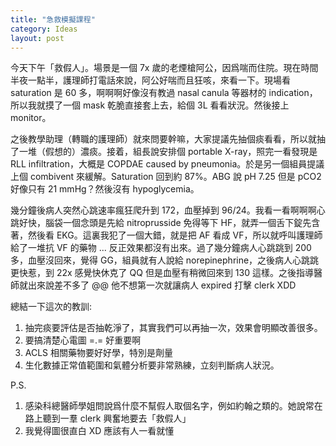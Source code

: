 ```yaml
---
title: "急救模擬課程"
category: Ideas
layout: post
---
```


今天下午「救假人」。場景是一個 7x 歲的老煙槍阿公，因爲喘而住院。現在時間半夜一點半，護理師打電話來說，阿公好喘而且狂咳，來看一下。現場看 saturation 是 60 多，啊啊啊好像沒有教過 nasal canula 等器材的 indication，所以我就摸了一個 mask 乾脆直接套上去，給個 3L 看看狀況。然後接上 monitor。

之後教學助理（轉職的護理師）就來問要幹嘛，大家提議先抽個痰看看，所以就抽了一堆（假想的）濃痰。接着，組長說安排個 portable X-ray，照完一看發現是 RLL infiltration，大概是 COPDAE caused by pneumonia。於是另一個組員提議上個 combivent 來緩解。Saturation 回到約 87%。ABG 說 pH 7.25 但是 pCO2 好像只有 21 mmHg？然後沒有 hypoglycemia。

幾分鐘後病人突然心跳速率瘋狂爬升到 172，血壓掉到 96/24。我看一看啊啊啊心跳好快，腦袋一個念頭是先給 nitroprusside 免得等下 HF，就弄一個舌下錠先含著，然後看 EKG。這裏我犯了一個大錯，就是把 AF 看成 VF，所以就呼叫護理師給了一堆抗 VF 的藥物 ... 反正效果都沒有出來。過了幾分鐘病人心跳跳到 200 多，血壓沒回來，覺得 GG，組員就有人說給 norepinephrine，之後病人心跳跳更快惹，到 22x 感覺快休克了 QQ 但是血壓有稍微回來到 130 這樣。之後指導醫師就出來說差不多了 @@ 他不想第一次就讓病人 expired 打擊 clerk XDD

總結一下這次的教訓:

1. 抽完痰要評估是否抽乾淨了，其實我們可以再抽一次，效果會明顯改善很多。
2. 要搞清楚心電圖 =.= 好重要啊
3. ACLS 相關藥物要好好學，特別是劑量
4. 生化數據正常值範圍和氣體分析要非常熟練，立刻判斷病人狀況。

P.S.

1. 感染科總醫師學姐問說爲什麼不幫假人取個名字，例如約翰之類的。她說常在路上聽到一羣 clerk 興奮地要去「救假人」
2. 我覺得圖很直白 XD 應該有人一看就懂
